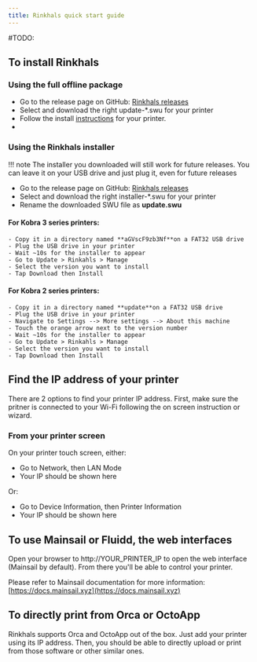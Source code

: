 ```yaml
---
title: Rinkhals quick start guide
---
```

#TODO: 
## To install Rinkhals

### Using the full offline package

- Go to the release page on GitHub: [Rinkhals releases](https://github.com/jbatonnet/Rinkhals/releases)
- Select and download the right update-\*.swu for your printer
- Follow the install [instructions](../Rinkhals/installation-and-firmware-updates.md) for your printer.
- 
### Using the Rinkhals installer

!!! note
    The installer you downloaded will still work for future releases. You can leave it on your USB drive and just plug it, even for future releases

- Go to the release page on GitHub: [Rinkhals releases](https://github.com/jbatonnet/Rinkhals/releases)
- Select and download the right installer-\*.swu for your printer
- Rename the downloaded SWU file as **update.swu**
#### For Kobra 3 series printers:
    - Copy it in a directory named **aGVscF9zb3Nf**on a FAT32 USB drive
    - Plug the USB drive in your printer
    - Wait ~10s for the installer to appear
    - Go to Update > Rinkahls > Manage
    - Select the version you want to install
    - Tap Download then Install
#### For Kobra 2 series printers:
    - Copy it in a directory named **update**on a FAT32 USB drive
    - Plug the USB drive in your printer
    - Navigate to Settings --> More settings --> About this machine
    - Touch the orange arrow next to the version number
    - Wait ~10s for the installer to appear
    - Go to Update > Rinkahls > Manage
    - Select the version you want to install
    - Tap Download then Install


## Find the IP address of your printer

There are 2 options to find your printer IP address. First, make sure the pritner is connected to your Wi-Fi following the on screen instruction or wizard.

### From your printer screen

On your printer touch screen, either:

- Go to Network, then LAN Mode
- Your IP should be shown here

Or:

- Go to Device Information, then Printer Information
- Your IP should be shown here


## To use Mainsail or Fluidd, the web interfaces

Open your browser to http://YOUR_PRINTER_IP to open the web interface (Mainsail by default).
From there you'll be able to control your printer.

Please refer to Mainsail documentation for more information: [https://docs.mainsail.xyz](https://docs.mainsail.xyz)


## To directly print from Orca or OctoApp

Rinkhals supports Orca and OctoApp out of the box. Just add your printer using its IP address.
Then, you should be able to directly upload or print from those software or other similar ones.

